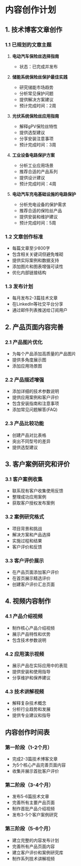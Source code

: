 # 内容创作计划

## 1. 技术博客文章创作

### 1.1 已规划的文章主题
1. **电动汽车保险丝选择指南**
   - 状态：已完成并发布

2. **储能系统保险丝保护最佳实践**
   - 研究储能市场趋势
   - 分析常见保护问题
   - 提供解决方案建议
   - 预计完成时间：2周

3. **光伏系统保险丝应用指南**
   - 解释gPV保险丝特性
   - 提供选型建议
   - 分享安装注意事项
   - 预计完成时间：3周

4. **工业设备电路保护方案**
   - 分析工业应用场景
   - 推荐合适的产品系列
   - 提供设计建议
   - 预计完成时间：4周

5. **电动汽车充电基础设施的电路保护**
   - 分析充电设备的保护需求
   - 推荐合适的保险丝产品
   - 提供安装和维护建议
   - 预计完成时间：5周

### 1.2 文章创作标准
- 每篇文章至少800字
- 包含相关关键词但避免堆砌
- 提供实际案例和数据支持
- 添加图片和图表增强可读性
- 优化内部链接结构

### 1.3 发布计划
- 每月发布2-3篇技术文章
- 在LinkedIn等社交平台分享
- 通过邮件列表推送给订阅用户

## 2. 产品页面内容完善

### 2.1 产品图片优化
- 为每个产品添加高质量的产品图片
- 提供多角度展示图
- 添加应用场景图

### 2.2 产品描述增强
- 添加详细的技术参数说明
- 提供应用案例和客户评价
- 包含安装指南和注意事项
- 添加常见问题解答(FAQ)

### 2.3 产品比较功能
- 创建产品对比表格
- 突出不同型号的差异
- 提供选型建议

## 3. 客户案例研究和评价

### 3.1 客户案例收集
- 联系现有客户收集使用反馈
- 整理成功应用案例
- 获取客户授权发布案例

### 3.2 案例研究格式
- 项目背景和挑战
- 解决方案和产品选择
- 实施过程和结果
- 客户评价和反馈

### 3.3 客户评价展示
- 在产品页面添加客户评价
- 在首页展示精选评价
- 创建客户评价汇总页面

## 4. 视频内容制作

### 4.1 产品介绍视频
- 制作核心产品介绍视频
- 展示产品特性和优势
- 包含技术参数说明

### 4.2 应用演示视频
- 展示产品在实际应用中的表现
- 提供安装和使用指导
- 分享维护和保养建议

### 4.3 技术讲解视频
- 解释复杂技术概念
- 分析行业趋势和发展
- 提供专业建议和指导

## 内容创作时间表

### 第一阶段（1-2个月）
- 完成2-3篇技术博客文章
- 为5个核心产品完善页面内容
- 收集并展示首批客户评价

### 第二阶段（3-4个月）
- 发布5-6篇技术文章
- 完善所有主要产品页面
- 制作首批产品介绍视频
- 发布3-5个客户案例研究

### 第三阶段（5-6个月）
- 建立完整的内容发布计划
- 完善所有产品页面内容
- 建立客户评价和案例研究库
- 制作系列技术讲解视频